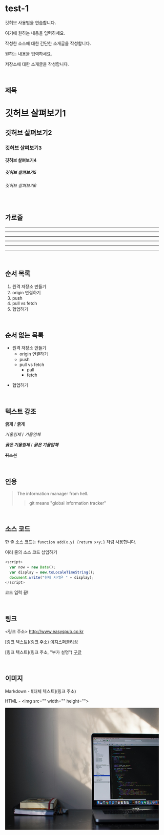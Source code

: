 # test-1
깃허브 사용법을 연습합니다.

여기에 원하는 내용을 입력하세요.

작성한 소스에 대한 간단한 소개글을 작성합니다.

원하는 내용을 입력하세요.

저장소에 대한 소개글을 작성합니다.

<br>

## 제목

# 깃허브 살펴보기1

## 깃허브 살펴보기2

### 깃허브 살펴보기3

#### 깃허브 살펴보기4

##### 깃허브 살펴보기5

###### 깃허브 살펴보기6

<br>

## 가로줄
---

---------------

- - -

***

**************

* * *

<br>

## 순서 목록

1. 원격 저장소 만들기
2. origin 연결하기
3. push
4. pull vs fetch
5. 협업하기

<br>

## 순서 없는 목록

+ 원격 저장소 만들기
  - origin 연결하기
  - push
  - pull vs fetch
    - pull
    - fetch
* 협업하기

<br>

## 텍스트 강조

**굵게** / __굵게__

*기울임체* / _기울임체_

***굵은 기울임체*** / ___굵은 기울임체___

~~취소선~~

<br>

## 인용

> The information manager from hell.
>> git means "global information tracker"

<br>

## 소스 코드
한 줄 소스 코드는 `function add(x,y) {return x+y;}` 처럼 사용합니다.

여러 줄의 소스 코드 삽입하기
```javascript
<script>
  var now = new Date();
  var display = new.toLocaleTimeString();
  document.write("현재 시각은 " + display);
</script>
```
코드 입력 끝!

<br>

## 링크

<링크 주소>     <http://www.easyspub.co.kr>

[링크 텍스트](링크 주소)     [이지스퍼블리싱](http://www.easyspub.co.kr)

[링크 텍스트](링크 주소, "부가 설명")      [구글](https://google.com, "검색 사이트")

<br>

## 이미지

Markdown - ![대체 텍스트](링크 주소)

HTML - &lt;img src="" width="" height=""&gt;

<img src="./images/coding.jpg" width="700" height="400">
